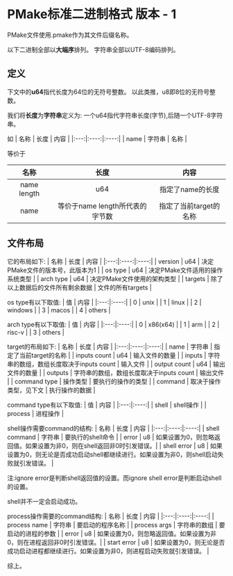 # PMake标准二进制格式 版本 - 1
PMake文件使用.pmake作为其文件后缀名称。

以下二进制全部以**大端序**排列。
字符串全部以UTF-8编码排列。

## 定义
下文中的**u64**指代长度为64位的无符号整数。
以此类推，u8即8位的无符号整数。


我们将**长度**为**字符串**定义为:
一个u64指代字符串长度(字节),后随一个UTF-8字符串。

如
| 名称 | 长度 | 内容 |
|:---:|:----:|:----:|
| name | 字符串 | 名称 |

等价于

| 名称 | 长度 | 内容 |
|:---:|:----:|:----:|
| name length | u64 | 指定了name的长度 |
| name | 等价于name length所代表的字节数 | 指定了当前target的名称 |

## 文件布局

它的布局如下:
| 名称 | 长度 | 内容 |
|:---:|:----:|:----:|
| version | u64 | 决定PMake文件的版本号，此版本为1 |
| os type | u64 | 决定PMake文件适用的操作系统类型 |
| arch type | u64 | 决定PMake文件使用的架构类型 |
| targets | 除了以上数据后的文件所有剩余数据 | 文件的所有targets |

os type有以下取值:
| 值  | 内容 |
|:---:|:----:|
| 0 | unix |
| 1 | linux |
| 2 | windows |
| 3 | macos |
| 4 | others |

arch type有以下取值:
| 值  | 内容 |
|:---:|:----:|
| 0 | x86(x64) |
| 1 | arm |
| 2 | risc-v |
| 3 | others |

target的布局如下:
| 名称 | 长度 | 内容 |
|:---:|:----:|:----:|
| name | 字符串 | 指定了当前target的名称 |
| inputs count | u64 | 输入文件的数量 |
| inputs | 字符串的数组，数组长度取决于inputs count | 输入文件 |
| output count | u64 | 输出文件的数量 |
| outputs | 字符串的数组，数组长度取决于inputs count | 输出文件 |
| command type | 操作类型 | 要执行的操作的类型 |
| command | 取决于操作类型，见下文 | 执行操作的数据 |

command type有以下取值:
| 值  | 内容 |
|:---:|:----:|
| shell | shell操作 |
| process | 进程操作 |

shell操作需要command的结构:
| 名称 | 长度 | 内容 |
|:---:|:----:|:----:|
| shell command | 字符串 | 要执行的shell命令 |
| error | u8 | 如果设置为0，则忽略返回值。如果设置为非0，则在shell返回非0时引发错误。|
| shell error | u8 | 如果设置为0，则无论是否成功启动shell都继续进行。如果设置为非0，则shell启动失败就引发错误。 |

注:ignore error是判断shell返回值的设置。而ignore shell error是判断启动shell的设置。

shell并不一定会启动成功。


process操作需要的command结构:
| 名称 | 长度 | 内容 |
|:---:|:----:|:----:|
| process name | 字符串 | 要启动的程序名称 |
| process args | 字符串的数组 | 要启动的进程的参数 |
| error | u8 | 如果设置为0，则忽略返回值。如果设置为非0，则在进程返回非0时引发错误。|
| start error | u8 | 如果设置为0，则无论是否成功启动进程都继续进行。如果设置为非0，则进程启动失败就引发错误。 |

综上。